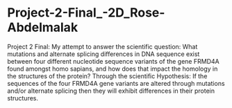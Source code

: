 # Project-2-Final_-2D_Rose-Abdelmalak
Project 2 Final: My attempt to answer the scientific question: What mutations and alternate splicing differences in DNA sequence exist between four different nucleotide sequence variants of the gene FRMD4A found amongst homo sapians, and how does that impact the homology in the structures of the protein? Through the scientific Hypothesis: If the sequences of the four FRMD4A gene variants are altered through mutations and/or alternate splicing then they will exhibit differences in their protein structures.
